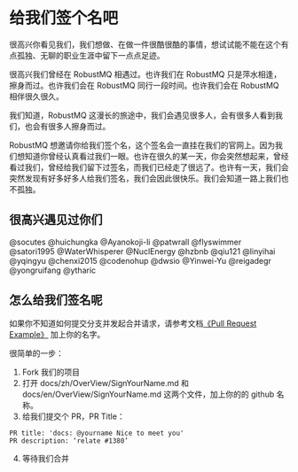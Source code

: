 # 给我们签个名吧

很高兴你看见我们，我们想做、在做一件很酷很酷的事情，想试试能不能在这个有点孤独、无聊的职业生涯中留下一点点足迹。

很高兴我们曾经在 RobustMQ 相遇过。也许我们在 RobustMQ 只是萍水相逢，擦身而过。也许我们会在 RobustMQ 同行一段时间。也许我们会在 RobustMQ 相伴很久很久。

我们知道，RobustMQ 这漫长的旅途中，我们会遇见很多人，会有很多人看到我们，也会有很多人擦身而过。

RobustMQ 想邀请你给我们签个名，这个签名会一直挂在我们的官网上。因为我们想知道你曾经认真看过我们一眼。也许在很久的某一天，你会突然想起来，曾经看过我们，曾经给我们留下过签名，而我们已经走了很远了。也许有一天，我们会突然发现有好多好多人给我们签名，我们会因此很快乐。我们会知道一路上我们也不孤独。

## 很高兴遇见过你们
@socutes 
@huichungka 
@Ayanokoji-li 
@patwrall 
@flyswimmer 
@satori1995 
@WaterWhisperer 
@NuclEnergy
@hzbnb
@qiu121
@linyihai
@yqingyu
@chenxi2015
@codenohup
@dwsio
@Yinwei-Yu
@reigadegr
@yongruifang
@ytharic

## 怎么给我们签名呢

如果你不知道如何提交分支并发起合并请求，请参考文档[《Pull Request Example》](../ContributionGuide/Pull-Request-Example.md) 加上你的名字。

很简单的一步：

1. Fork 我们的项目
2. 打开 docs/zh/OverView/SignYourName.md 和 docs/en/OverView/SignYourName.md 这两个文件，加上你的的 github 名称。
3. 给我们提交个 PR，PR Title：

```
PR title: 'docs: @yourname Nice to meet you'
PR description: ‘relate #1380’
```
4. 等待我们合并
